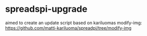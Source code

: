 spreadspi-upgrade
=================
aimed to create an update script based on kariluomas modify-img:
https://github.com/matti-kariluoma/spreadpi/tree/modify-img
